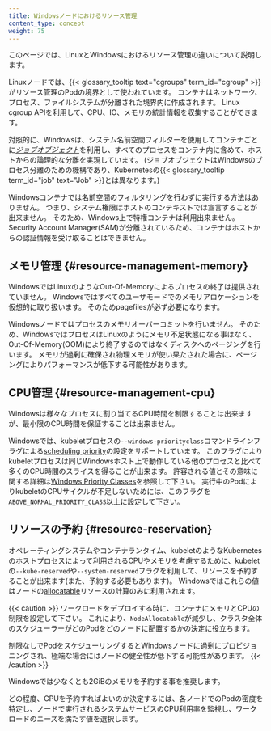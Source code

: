 ```yaml
---
title: Windowsノードにおけるリソース管理
content_type: concept
weight: 75
---
```


<!-- overview -->

このページでは、LinuxとWindowsにおけるリソース管理の違いについて説明します。

<!-- body -->

Linuxノードでは、{{< glossary_tooltip text="cgroups" term_id="cgroup" >}} がリソース管理のPodの境界として使われています。
コンテナはネットワーク、プロセス、ファイルシステムが分離された境界内に作成されます。
Linux cgroup APIを利用して、CPU、IO、メモリの統計情報を収集することができます。

対照的に、Windowsは、システム名前空間フィルターを使用してコンテナごとに[_ジョブオブジェクト_](https://learn.microsoft.com/ja-jp/windows/win32/procthread/job-objects)を利用し、すべてのプロセスをコンテナ内に含めて、ホストからの論理的な分離を実現しています。
(ジョブオブジェクトはWindowsのプロセス分離のための機構であり、Kubernetesの{{< glossary_tooltip term_id="job" text="Job" >}}とは異なります。)

Windowsコンテナでは名前空間のフィルタリングを行わずに実行する方法はありません。
つまり、システム権限はホストのコンテキストでは宣言することが出来ません。
そのため、Windows上で特権コンテナは利用出来ません。
Security Account Manager(SAM)が分離されているため、コンテナはホストからの認証情報を受け取ることはできません。

## メモリ管理 {#resource-management-memory}

WindowsではLinuxのようなOut-Of-Memoryによるプロセスの終了は提供されていません。
Windowsではすべてのユーザモードでのメモリアロケーションを仮想的に取り扱います。
そのためpagefilesが必ず必要になります。

Windowsノードではプロセスのメモリオーバーコミットを行いません。
そのため、WindowsではプロセスはLinuxのようにメモリ不足状態になる事はなく、Out-Of-Memory(OOM)により終了するのではなくディスクへのページングを行います。
メモリが過剰に確保され物理メモリが使い果たされた場合に、ページングによりパフォーマンスが低下する可能性があります。

## CPU管理 {#resource-management-cpu}

Windowsは様々なプロセスに割り当てるCPU時間を制限することは出来ますが、最小限のCPU時間を保証することは出来ません。

Windowsでは、kubeletプロセスの`--windows-priorityclass`コマンドラインフラグによる[scheduling priority](https://learn.microsoft.com/ja-jp/windows/win32/procthread/scheduling-priorities)の設定をサポートしています。
このフラグによりkubeletプロセスは同じWindowsホスト上で動作している他のプロセスと比べて多くのCPU時間のスライスを得ることが出来ます。
許容される値とその意味に関する詳細は[Windows Priority Classes](https://docs.microsoft.com/ja-jp/windows/win32/procthread/scheduling-priorities#priority-class)を参照して下さい。
実行中のPodによりkubeletのCPUサイクルが不足しないためには、このフラグを`ABOVE_NORMAL_PRIORITY_CLASS`以上に設定して下さい。


## リソースの予約 {#resource-reservation}

オペレーティングシステムやコンテナランタイム、kubeletのようなKubernetesのホストプロセスによって利用されるCPUやメモリを考慮するために、kubeletの`--kube-reserved`や`--system-reserved`フラグを利用して、リソースを予約することが出来ます(また、予約する必要もあります)。
Windowsではこれらの値はノードの[allocatable](/docs/tasks/administer-cluster/reserve-compute-resources/#node-allocatable)リソースの計算のみに利用されます。

{{< caution >}}
ワークロードをデプロイする時に、コンテナにメモリとCPUの制限を設定して下さい。
これにより、`NodeAllocatable`が減少し、クラスタ全体のスケジューラーがどのPodをどのノードに配置するかの決定に役立ちます。

制限なしでPodをスケジューリングするとWindowsノードに過剰にプロビジョニングされ、極端な場合にはノードの健全性が低下する可能性があります。
{{< /caution >}}

Windowsでは少なくとも2GiBのメモリを予約する事を推奨します。

どの程度、CPUを予約すればよいのか決定するには、各ノードでのPodの密度を特定し、ノードで実行されるシステムサービスのCPU利用率を監視し、ワークロードのニーズを満たす値を選択します。
